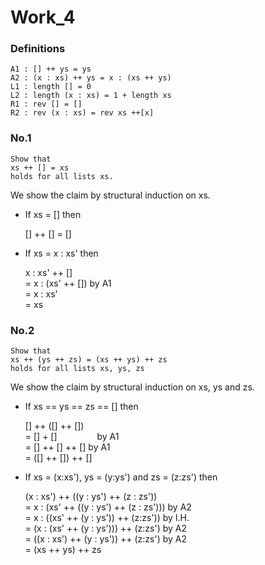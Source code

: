 # Work_4

### Definitions

```
A1 : [] ++ ys = ys
A2 : (x : xs) ++ ys = x : (xs ++ ys)
L1 : length [] = 0
L2 : length (x : xs) = 1 + length xs
R1 : rev [] = []
R2 : rev (x : xs) = rev xs ++[x]
```

### No.1

```
Show that
xs ++ [] = xs
holds for all lists xs.
```

We show the claim by structural induction on xs.

- If xs = [] then

  [] ++ [] = []

- If xs = x : xs' then

  x : xs' ++ []  
  = x : (xs' ++ []) by A1  
  = x : xs'  
  = xs

### No.2

```
Show that
xs ++ (ys ++ zs) = (xs ++ ys) ++ zs
holds for all lists xs, ys, zs
```

We show the claim by structural induction on xs, ys and zs.

- If xs == ys == zs == [] then

  [] ++ ([] ++ [])  
  = [] + [] &emsp;&emsp;&emsp;&emsp; by A1  
  = [] ++ [] ++ [] by A1  
  = ([] ++ []) ++ []

- If xs = (x:xs'), ys = (y:ys') and zs = (z:zs') then

  (x : xs') ++ ((y : ys') ++ (z : zs'))  
  = x : (xs' ++ ((y : ys') ++ (z : zs'))) by A2  
  = x : ((xs' ++ (y : ys')) ++ (z:zs')) by I.H.  
  = (x : (xs' ++ (y : ys'))) ++ (z:zs') by A2  
  = ((x : xs') ++ (y : ys')) ++ (z:zs') by A2  
  = (xs ++ ys) ++ zs
